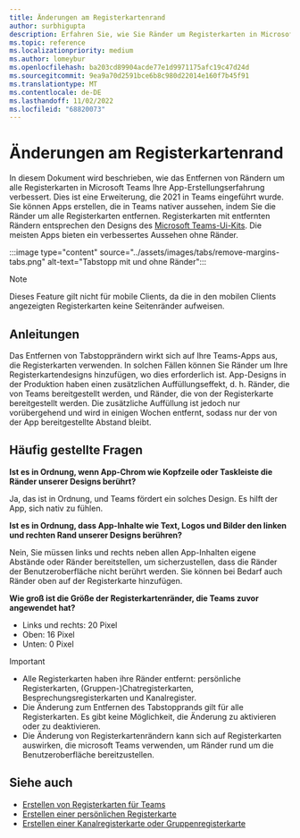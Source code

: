 ```yaml
---
title: Änderungen am Registerkartenrand
author: surbhigupta
description: Erfahren Sie, wie Sie Ränder um Registerkarten in Microsoft Teams mit dem UI-Kit entfernen. Kennen Sie zusätzlichen Auffüllungseffekt, Randgröße für links, rechts, oben und unten.
ms.topic: reference
ms.localizationpriority: medium
ms.author: lomeybur
ms.openlocfilehash: ba203cd89904acde77e1d9971175afc19c47d24d
ms.sourcegitcommit: 9ea9a70d2591bce6b8c980d22014e160f7b45f91
ms.translationtype: MT
ms.contentlocale: de-DE
ms.lasthandoff: 11/02/2022
ms.locfileid: "68820073"
---
```

# <a name="tab-margin-changes"></a>Änderungen am Registerkartenrand

In diesem Dokument wird beschrieben, wie das Entfernen von Rändern um alle Registerkarten in Microsoft Teams Ihre App-Erstellungserfahrung verbessert. Dies ist eine Erweiterung, die 2021 in Teams eingeführt wurde.
Sie können Apps erstellen, die in Teams nativer aussehen, indem Sie die Ränder um alle Registerkarten entfernen. Registerkarten mit entfernten Rändern entsprechen den Designs des [Microsoft Teams-Ui-Kits](~/tabs/design/tabs.md). Die meisten Apps bieten ein verbessertes Aussehen ohne Ränder.

:::image type="content" source="../assets/images/tabs/remove-margins-tabs.png" alt-text="Tabstopp mit und ohne Ränder":::

> [!NOTE]
> Dieses Feature gilt nicht für mobile Clients, da die in den mobilen Clients angezeigten Registerkarten keine Seitenränder aufweisen.

## <a name="guidelines"></a>Anleitungen

Das Entfernen von Tabstopprändern wirkt sich auf Ihre Teams-Apps aus, die Registerkarten verwenden. In solchen Fällen können Sie Ränder um Ihre Registerkartendesigns hinzufügen, wo dies erforderlich ist. App-Designs in der Produktion haben einen zusätzlichen Auffüllungseffekt, d. h. Ränder, die von Teams bereitgestellt werden, und Ränder, die von der Registerkarte bereitgestellt werden. Die zusätzliche Auffüllung ist jedoch nur vorübergehend und wird in einigen Wochen entfernt, sodass nur der von der App bereitgestellte Abstand bleibt.

## <a name="faq"></a>Häufig gestellte Fragen

**Ist es in Ordnung, wenn App-Chrom wie Kopfzeile oder Taskleiste die Ränder unserer Designs berührt?**

Ja, das ist in Ordnung, und Teams fördert ein solches Design. Es hilft der App, sich nativ zu fühlen.

**Ist es in Ordnung, dass App-Inhalte wie Text, Logos und Bilder den linken und rechten Rand unserer Designs berühren?**

Nein, Sie müssen links und rechts neben allen App-Inhalten eigene Abstände oder Ränder bereitstellen, um sicherzustellen, dass die Ränder der Benutzeroberfläche nicht berührt werden. Sie können bei Bedarf auch Ränder oben auf der Registerkarte hinzufügen.

**Wie groß ist die Größe der Registerkartenränder, die Teams zuvor angewendet hat?**

* Links und rechts: 20 Pixel
* Oben: 16 Pixel
* Unten: 0 Pixel

> [!IMPORTANT]
>
> * Alle Registerkarten haben ihre Ränder entfernt: persönliche Registerkarten, (Gruppen-)Chatregisterkarten, Besprechungsregisterkarten und Kanalregister.
> * Die Änderung zum Entfernen des Tabstopprands gilt für alle Registerkarten. Es gibt keine Möglichkeit, die Änderung zu aktivieren oder zu deaktivieren.
> * Die Änderung von Registerkartenrändern kann sich auf Registerkarten auswirken, die microsoft Teams verwenden, um Ränder rund um die Benutzeroberfläche bereitzustellen.

## <a name="see-also"></a>Siehe auch

* [Erstellen von Registerkarten für Teams](../tabs/what-are-tabs.md)
* [Erstellen einer persönlichen Registerkarte](../tabs/how-to/create-personal-tab.md)
* [Erstellen einer Kanalregisterkarte oder Gruppenregisterkarte](../tabs/how-to/create-channel-group-tab.md)
